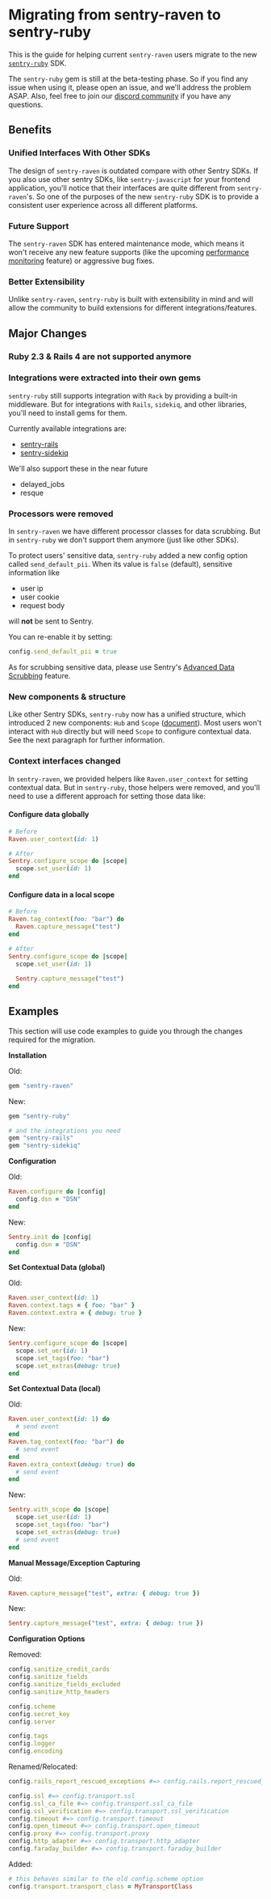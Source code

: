 # Migrating from sentry-raven to sentry-ruby

This is the guide for helping current `sentry-raven` users migrate to the new [`sentry-ruby`](https://github.com/getsentry/sentry-ruby/tree/master/sentry-ruby) SDK.

The `sentry-ruby` gem is still at the beta-testing phase. So if you find any issue when using it, please open an issue, and we'll address the problem ASAP. Also, feel free to join our [discord community](https://discord.gg/ez5KZN7) if you have any questions.


## Benefits

### Unified Interfaces With Other SDKs

The design of `sentry-raven` is outdated compare with other Sentry SDKs. If you also use other sentry SDKs, like `sentry-javascript` for your frontend application, you'll notice that their interfaces are quite different from `sentry-raven`'s. So one of the purposes of the new `sentry-ruby` SDK is to provide a consistent user experience across all different platforms.

### Future Support

The `sentry-raven` SDK has entered maintenance mode, which means it won't receive any new feature supports (like the upcoming [performance monitoring](https://docs.sentry.io/product/performance/) feature) or aggressive bug fixes.

### Better Extensibility

Unlike `sentry-raven`, `sentry-ruby` is built with extensibility in mind and will allow the community to build extensions for different integrations/features.

## Major Changes

### Ruby 2.3 & Rails 4 are not supported anymore

### Integrations were extracted into their own gems

`sentry-ruby` still supports integration with `Rack` by providing a built-in middleware. But for integrations with `Rails`, `sidekiq`, and other libraries, you'll need to install gems for them.

Currently available integrations are:
- [sentry-rails](https://github.com/getsentry/sentry-ruby/tree/master/sentry-rails)
- [sentry-sidekiq](https://github.com/getsentry/sentry-ruby/tree/master/sentry-sidekiq)

We'll also support these in the near future
- delayed_jobs
- resque

### Processors were removed

In `sentry-raven` we have different processor classes for data scrubbing. But in `sentry-ruby` we don't support them anymore (just like other SDKs).

To protect users' sensitive data, `sentry-ruby` added a new config option called `send_default_pii`. When its value is `false` (default), sensitive information like

- user ip
- user cookie 
- request body

will **not** be sent to Sentry.

You can re-enable it by setting:

```ruby
config.send_default_pii = true
```

As for scrubbing sensitive data, please use Sentry's [Advanced Data Scrubbing](https://docs.sentry.io/product/data-management-settings/advanced-datascrubbing/) feature.

### New components & structure

Like other Sentry SDKs, `sentry-ruby` now has a unified structure, which introduced 2 new components: `Hub` and `Scope` ([document](https://docs.sentry.io/platforms/ruby/enriching-events/scopes/)). Most users won't interact with `Hub` directly but will need `Scope` to configure contextual data. See the next paragraph for further information.

### Context interfaces changed

In `sentry-raven`, we provided helpers like `Raven.user_context` for setting contextual data. But in `sentry-ruby`, those helpers were removed, and you'll need to use a different approach for setting those data like:


#### Configure data globally

```ruby
# Before
Raven.user_context(id: 1)

# After
Sentry.configure_scope do |scope|
  scope.set_user(id: 1)
end
```

#### Configure data in a local scope

```ruby
# Before
Raven.tag_context(foo: "bar") do
  Raven.capture_message("test")
end

# After
Sentry.configure_scope do |scope|
  scope.set_user(id: 1)
  
  Sentry.capture_message("test")
end
```

## Examples

This section will use code examples to guide you through the changes required for the migration.

**Installation**

Old:

```ruby
gem "sentry-raven"
```

New:

```ruby
gem "sentry-ruby"

# and the integrations you need
gem "sentry-rails"
gem "sentry-sidekiq"
```

**Configuration**

Old:

```ruby
Raven.configure do |config|
  config.dsn = "DSN"
end
```

New:

```ruby
Sentry.init do |config|
  config.dsn = "DSN"
end
```

**Set Contextual Data (global)**

Old:

```ruby
Raven.user_context(id: 1)
Raven.context.tags = { foo: "bar" }
Raven.context.extra = { debug: true }
```

New:

```ruby
Sentry.configure_scope do |scope|
  scope.set_uer(id: 1)
  scope.set_tags(foo: "bar")
  scope.set_extras(debug: true)
end
```

**Set Contextual Data (local)**

Old:

```ruby
Raven.user_context(id: 1) do
  # send event
end
Raven.tag_context(foo: "bar") do
  # send event
end
Raven.extra_context(debug: true) do
  # send event
end
```

New:

```ruby
Sentry.with_scope do |scope|
  scope.set_user(id: 1)
  scope.set_tags(foo: "bar")
  scope.set_extras(debug: true)
  # send event
end
```


**Manual Message/Exception Capturing**

Old:

```ruby
Raven.capture_message("test", extra: { debug: true })
```

New:

```ruby
Sentry.capture_message("test", extra: { debug: true })
```

**Configuration Options**

Removed: 
```ruby
config.sanitize_credit_cards
config.sanitize_fields
config.sanitize_fields_excluded
config.sanitize_http_headers

config.scheme
config.secret_key
config.server

config.tags
config.logger
config.encoding
```

Renamed/Relocated:

```ruby
config.rails_report_rescued_exceptions #=> config.rails.report_rescued_exceptions with sentry-rails installed

config.ssl #=> config.transport.ssl
config.ssl_ca_file #=> config.transport.ssl_ca_file
config.ssl_verification #=> config.transport.ssl_verification
config.timeout #=> config.transport.timeout
config.open_timeout #=> config.transport.open_timeout
config.proxy #=> config.transport.proxy
config.http_adapter #=> config.transport.http_adapter 
config.faraday_builder #=> config.transport.faraday_builder
```

Added:

```ruby
# this behaves similar to the old config.scheme option
config.transport.transport_class = MyTransportClass
```
